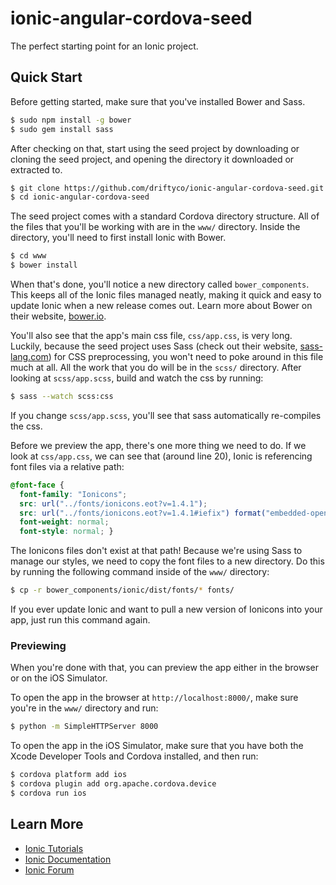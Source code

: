 ionic-angular-cordova-seed
==========================

The perfect starting point for an Ionic project.

## Quick Start

Before getting started, make sure that you've installed Bower and Sass.

```bash
$ sudo npm install -g bower
$ sudo gem install sass
```

After checking on that, start using the seed project by downloading or cloning the seed project, and opening the directory it downloaded or extracted to.

```bash
$ git clone https://github.com/driftyco/ionic-angular-cordova-seed.git
$ cd ionic-angular-cordova-seed
```

The seed project comes with a standard Cordova directory structure. All of the files that you'll be working with are in the ```www/``` directory. Inside the directory, you'll need to first install Ionic with Bower.

```bash
$ cd www
$ bower install
```

When that's done, you'll notice a new directory called ```bower_components```. This keeps all of the Ionic files managed neatly, making it quick and easy to update Ionic when a new release comes out. Learn more about Bower on their website, [bower.io](http://bower.io/).

You'll also see that the app's main css file, ```css/app.css```, is very long. Luckily, because the seed project uses Sass (check out their website, [sass-lang.com](http://sass-lang.com/)) for CSS preprocessing, you won't need to poke around in this file much at all. All the work that you do will be in the ```scss/``` directory. After looking at ```scss/app.scss```, build and watch the css by running:

```bash
$ sass --watch scss:css
```

If you change ```scss/app.scss```, you'll see that sass automatically re-compiles the css.

Before we preview the app, there's one more thing we need to do. If we look at ```css/app.css```, we can see that (around line 20), Ionic is referencing font files via a relative path:

```css
@font-face {
  font-family: "Ionicons";
  src: url("../fonts/ionicons.eot?v=1.4.1");
  src: url("../fonts/ionicons.eot?v=1.4.1#iefix") format("embedded-opentype"), url("../fonts/ionicons.ttf?v=1.4.1") format("truetype"), url("../fonts/ionicons.woff?v=1.4.1") format("woff"), url("../fonts/ionicons.svg?v=1.4.1#Ionicons") format("svg");
  font-weight: normal;
  font-style: normal; }
```

The Ionicons files don't exist at that path! Because we're using Sass to manage our styles, we need to copy the font files to a new directory. Do this by running the following command inside of the ```www/``` directory: 

```bash
$ cp -r bower_components/ionic/dist/fonts/* fonts/
```

If you ever update Ionic and want to pull a new version of Ionicons into your app, just run this command again.

### Previewing

When you're done with that, you can preview the app either in the browser or on the iOS Simulator.

To open the app in the browser at ```http://localhost:8000/```, make sure you're in the ```www/``` directory and run:

```bash
$ python -m SimpleHTTPServer 8000
```

To open the app in the iOS Simulator, make sure that you have both the Xcode Developer Tools and Cordova installed, and then run:

```bash
$ cordova platform add ios
$ cordova plugin add org.apache.cordova.device
$ cordova run ios
```

## Learn More

- [Ionic Tutorials](http://ionicframework.com/tutorials/)
- [Ionic Documentation](http://ionicframework.com/docs/)
- [Ionic Forum](http://forum.ionicframework.com/)
